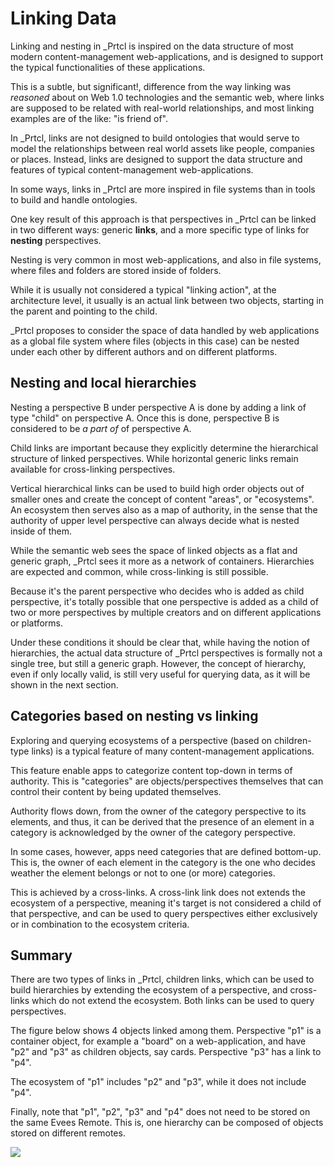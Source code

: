 # Linking Data

Linking and nesting in \_Prtcl is inspired on the data structure of most modern content-management web-applications, and is designed to support the typical functionalities of these applications.

This is a subtle, but significant!, difference from the way linking was _reasoned_ about on Web 1.0 technologies and the semantic web, where links are supposed to be related with real-world relationships, and most linking examples are of the like: "is friend of".

In \_Prtcl, links are not designed to build ontologies that would serve to model the relationships between real world assets like people, companies or places. Instead, links are designed to support the data structure and features of typical content-management web-applications.

In some ways, links in \_Prtcl are more inspired in file systems than in tools to build and handle ontologies.

One key result of this approach is that perspectives in \_Prtcl can be linked in two different ways: generic **links**, and a more specific type of links for **nesting** perspectives.

Nesting is very common in most web-applications, and also in file systems, where files and folders are stored inside of folders.

While it is usually not considered a typical "linking action", at the architecture level, it usually is an actual link between two objects, starting in the parent and pointing to the child.

\_Prtcl proposes to consider the space of data handled by web applications as a global file system where files (objects in this case) can be nested under each other by different authors and on different platforms.

## Nesting and local hierarchies

Nesting a perspective B under perspective A is done by adding a link of type "child" on perspective A. Once this is done, perspective B is considered to be _a part of_ of perspective A.

Child links are important because they explicitly determine the hierarchical structure of linked perspectives. While horizontal generic links remain available for cross-linking perspectives.

Vertical hierarchical links can be used to build high order objects out of smaller ones and create the concept of content "areas", or "ecosystems". An ecosystem then serves also as a map of authority, in the sense that the authority of upper level perspective can always decide what is nested inside of them.

While the semantic web sees the space of linked objects as a flat and generic graph, \_Prtcl sees it more as a network of containers. Hierarchies are expected and common, while cross-linking is still possible.

Because it's the parent perspective who decides who is added as child perspective, it's totally possible that one perspective is added as a child of two or more perspectives by multiple creators and on different applications or platforms.

Under these conditions it should be clear that, while having the notion of hierarchies, the actual data structure of \_Prtcl perspectives is formally not a single tree, but still a generic graph. However, the concept of hierarchy, even if only locally valid, is still very useful for querying data, as it will be shown in the next section.

## Categories based on nesting vs linking

Exploring and querying ecosystems of a perspective (based on children-type links) is a typical feature of many content-management applications.

This feature enable apps to categorize content top-down in terms of authority. This is "categories" are objects/perspectives themselves that can control their content by being updated themselves.

Authority flows down, from the owner of the category perspective to its elements, and thus, it can be derived that the presence of an element in a category is acknowledged by the owner of the category perspective.

In some cases, however, apps need categories that are defined bottom-up. This is, the owner of each element in the category is the one who decides weather the element belongs or not to one (or more) categories.

This is achieved by a cross-links. A cross-link link does not extends the ecosystem of a perspective, meaning it's target is not considered a child of that perspective, and can be used to query perspectives either exclusively or in combination to the ecosystem criteria.

## Summary

There are two types of links in \_Prtcl, children links, which can be used to build hierarchies by extending the ecosystem of a perspective, and cross-links which do not extend the ecosystem. Both links can be used to query perspectives.

The figure below shows 4 objects linked among them. Perspective "p1" is a container object, for example a "board" on a web-application, and have "p2" and "p3" as children objects, say cards. Perspective "p3" has a link to "p4".

The ecosystem of "p1" includes "p2" and "p3", while it does not include "p4".

Finally, note that "p1", "p2", "p3" and "p4" does not need to be stored on the same Evees Remote. This is, one hierarchy can be composed of objects stored on different remotes.

![](https://docs.google.com/drawings/d/e/2PACX-1vTlwxnwMdFmxSVZawuTyNg8Equwl8LpErjwJgAsJxN0F0uNDislMWMEJXe7YH5ECYhBYesaguG5giNv/pub?w=560&h=210)
